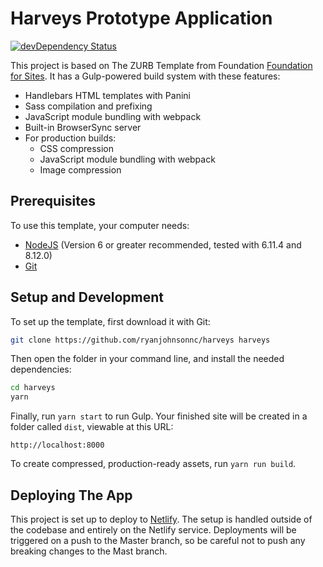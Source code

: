 # Harveys Prototype Application

[![devDependency Status](https://david-dm.org/zurb/foundation-zurb-template/dev-status.svg)](https://david-dm.org/zurb/foundation-zurb-template#info=devDependencies)

This project is based on The ZURB Template from Foundation [Foundation for Sites](http://foundation.zurb.com/sites). It has a Gulp-powered build system with these features:

- Handlebars HTML templates with Panini
- Sass compilation and prefixing
- JavaScript module bundling with webpack
- Built-in BrowserSync server
- For production builds:
  - CSS compression
  - JavaScript module bundling with webpack
  - Image compression

## Prerequisites

To use this template, your computer needs:

- [NodeJS](https://nodejs.org/en/) (Version 6 or greater recommended, tested with 6.11.4 and 8.12.0)
- [Git](https://git-scm.com/)

## Setup and Development

To set up the template, first download it with Git:

```bash
git clone https://github.com/ryanjohnsonnc/harveys harveys
```

Then open the folder in your command line, and install the needed dependencies:

```bash
cd harveys
yarn
```

Finally, run `yarn start` to run Gulp. Your finished site will be created in a folder called `dist`, viewable at this URL:

```
http://localhost:8000
```

To create compressed, production-ready assets, run `yarn run build`.

## Deploying The App

This project is set up to deploy to [Netlify](https://www.netlify.com/). The setup is handled outside of the codebase and entirely on the Netlify service. Deployments will be triggered on a push to the Master branch, so be careful not to push any breaking changes to the Mast branch. 